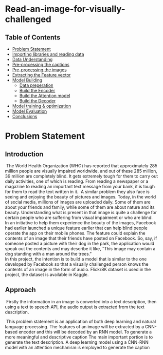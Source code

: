 # Read-an-image-for-visually-challenged
## Table of Contents
* [Problem Statement](#section-1)
* [Importing libraries and reading data](#section-2)
* [Data Understanding](#section-3)
* [Pre-processing the captions](#section-4)
* [Pre-processing the images](#section-5)
* [Extracting the Feature vector](#section-6)
* [Model Building](#section-7)
    - [Data preperation](#subsect-1)
    - [Build the Encoder](#subsect-2)
    - [Build the Attention model](#subsect-3)
    - [Build the Decoder](#subsect-4)
* [Model training & optimization](#section-8)
* [Model Evaluation](#section-9)
* [Conclusions](#section-10)

# Problem Statement
## Introduction
​
   The World Health Organization (WHO) has reported that approximately 285 million people are visually impaired worldwide, and out of these 285 million, 39 million are completely blind. It gets extremely tough for them to carry out daily activities, one of which is reading. From reading a newspaper or a magazine to reading an important text message from your bank, it is tough for them to read the text written in it.
​
    A similar problem they also face is seeing and enjoying the beauty of pictures and images. Today, in the world of social media, millions of images are uploaded daily. Some of them are about your friends and family, while some of them are about nature and its beauty. Understanding what is present in that image is quite a challenge for certain people who are suffering from visual impairment or who are blind.
​
    In an initiative to help them experience the beauty of the images, Facebook had earlier launched a unique feature earlier that can help blind people operate the app on their mobile phones. The feature could explain the contents of an image that their friends have posted on Facebook. So, say, if someone posted a picture with their dog in the park, the application would speak out the contents and may describe it like, “This image may contain a dog standing with a man around the trees.”
​    
    In this project, the intention is to build a model that is similar to the one developed by Facebook so that a visually challenged person knows the contents of an image in the form of audio. 
    Flickr8K dataset is used in the project, the dataset is available in Kaggle.
    
## Approach
​    Firstly the information in an image is converted into a text description, then using a text to speech API, the audio output is extracted from the text description.
    
​    This problem statement is an application of both deep learning and natural language processing. The features of an image will be extracted by a CNN-based encoder and this will be decoded by an RNN model. To generate a more meaningful and descriptive caption
    The main important portion is to generate the text description. A deep learning model using a CNN-RNN model with an attention mechanism is employed to generate the caption 

